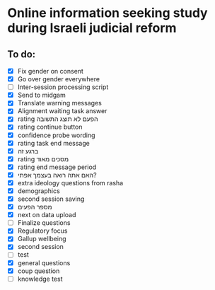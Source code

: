 # Online information seeking study during Israeli judicial reform

## To do:
- [x] Fix gender on consent
- [x] Go over gender everywhere
- [ ] Inter-session processing script
- [x] Send to midgam
- [x] Translate warning messages
- [x] Alignment waiting task answer
- [x] rating הפעם לא תוצג התשובה
- [x] rating continue button
- [x] confidence probe wording
- [x] rating task end message
- [x] ברגע זה
- [x] rating מסכים מאוד
- [x] rating end message period
- [x] האם אתה רואה בעצמך אפתי?
- [x] extra ideology questions from rasha
- [x] demographics
- [x] second session saving
- [x] מספר הפעים
- [x] next on data upload
- [ ] Finalize questions
- [x] Regulatory focus
- [x] Gallup wellbeing
- [x] second session
- [ ] test
- [x] general questions
- [x] coup question
- [ ] knowledge test